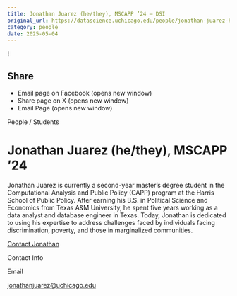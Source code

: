 ```yaml
---
title: Jonathan Juarez (he/they), MSCAPP ’24 – DSI
original_url: https://datascience.uchicago.edu/people/jonathan-juarez-he-they
category: people
date: 2025-05-04
---
```


<!-- Table-like structure detected -->

!

## Share

* Email page on Facebook (opens new window)
* Share page on X (opens new window)
* Email Page (opens new window)

<!-- Table-like structure detected -->

People / Students

# Jonathan Juarez (he/they), MSCAPP ’24

Jonathan Juarez is currently a second-year master’s degree student in the Computational Analysis and Public Policy (CAPP) program at the Harris School of Public Policy. After earning his B.S. in Political Science and Economics from Texas A&M University, he spent five years working as a data analyst and database engineer in Texas. Today, Jonathan is dedicated to using his expertise to address challenges faced by individuals facing discrimination, poverty, and those in marginalized communities.

[Contact Jonathan](https://datascience.uchicago.edu/people/jonathan-juarez-he-they/)

Contact Info

Email

[jonathanjuarez@uchicago.edu](mailto:jonathanjuarez@uchicago.edu)